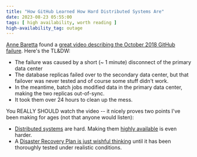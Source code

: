 ```yaml
---
title: "How GitHub Learned How Hard Distributed Systems Are"
date: 2023-08-23 05:55:00
tags: [ high availability, worth reading ]
high-availability_tag: outage
---
```

[Anne Baretta](https://www.linkedin.com/in/abaretta/) found a [great video describing the October 2018 GitHub failure](https://www.youtube.com/watch?v=dsHyUgGMht0). Here's the TL&DW:

* The failure was caused by a short (~ 1 minute) disconnect of the primary data center
* The database replicas failed over to the secondary data center, but that failover was never tested and of course some stuff didn't work.
* In the meantime, batch jobs modified data in the primary data center, making the two replicas out-of-sync.
* It took them over 24 hours to clean up the mess.
<!--more-->
You REALLY SHOULD watch the video -- it nicely proves two points I've been making for ages (not that anyone would listen):

* [Distributed systems](/series/distributed-systems/) are hard. Making them [highly available](/tag/high-availability/) is even harder.
* A [Disaster Recovery Plan is just wishful thinking](/series/dr/) until it has been thoroughly tested under realistic conditions.
